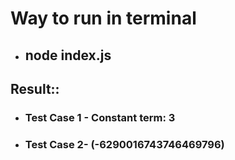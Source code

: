 # Way to run in terminal
- ## node index.js

## Result::
- ### Test Case 1 - Constant term: 3
- ### Test Case 2- (-6290016743746469796)
